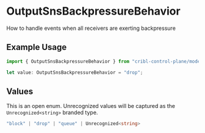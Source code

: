 # OutputSnsBackpressureBehavior

How to handle events when all receivers are exerting backpressure

## Example Usage

```typescript
import { OutputSnsBackpressureBehavior } from "cribl-control-plane/models";

let value: OutputSnsBackpressureBehavior = "drop";
```

## Values

This is an open enum. Unrecognized values will be captured as the `Unrecognized<string>` branded type.

```typescript
"block" | "drop" | "queue" | Unrecognized<string>
```